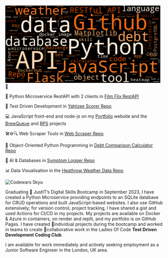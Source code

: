![Ellen Houghton Skills Word Cloud](https://github.com/annwyl21/annwyl21.github.io/blob/main/images/github_profile_image.png) 
👋

🐍 Python Microservice RestAPI with 2 clients in [Film Flix RestAPI](https://github.com/annwyl21/FilmFlixRestAPI)

&#129514; Test Driven Development in [Yahtzee Scorer Repo](https://github.com/annwyl21/yahtzee)

&#128187; JavaScript front-end and node-js on my [Portfolio](https://annwyl21.github.io/) website and the [BrewQueue](https://annwyl21.github.io/Fulfillment/index.html) and [RPS](https://annwyl21.github.io/RockPaperScissors/Assignment_5_Ellen_2of3.html) projects

🛠️⚙️🔍 Web Scraper Tools in [Web Scraper Repo](https://github.com/annwyl21/webscraper)

&#128105; Object-Oriented Python Programming in [Debt Comparison Calculator Repo](https://github.com/annwyl21/debt_comparison)

&#129302; AI & Databases in [Symptom Logger Repo](https://github.com/annwyl21/symptom_record)

&#128202; Data Visualisation in the [Heathrow Weather Data Repo](https://github.com/annwyl21/heatmap_weather)

![Codewars 5kyu](https://www.codewars.com/users/annwyl21/badges/micro)

Graduating &#127979; JustIT’s Digital Skills Bootcamp in September 2023, I have created a Python Microservice providing endpoints to an SQLite database for CRUD operations and built JavaScript-based websites. 
I also use GitHub extensively; for version control, project tracking, I have shared a gist and used Actions for CI/CD in my projects. 
My projects are available on Docker & Azure in containers, on render and replit, and my portfolio is on GitHub Pages. 
I have created &#128195;individual projects during the bootcamp and worked in teams to create 🤝collaborative work in the Ladies Of Code **Test Driven Development Coding Club**.

I am available for work immediately and actively seeking employment as a Junior Software Engineer in the London, UK area.

